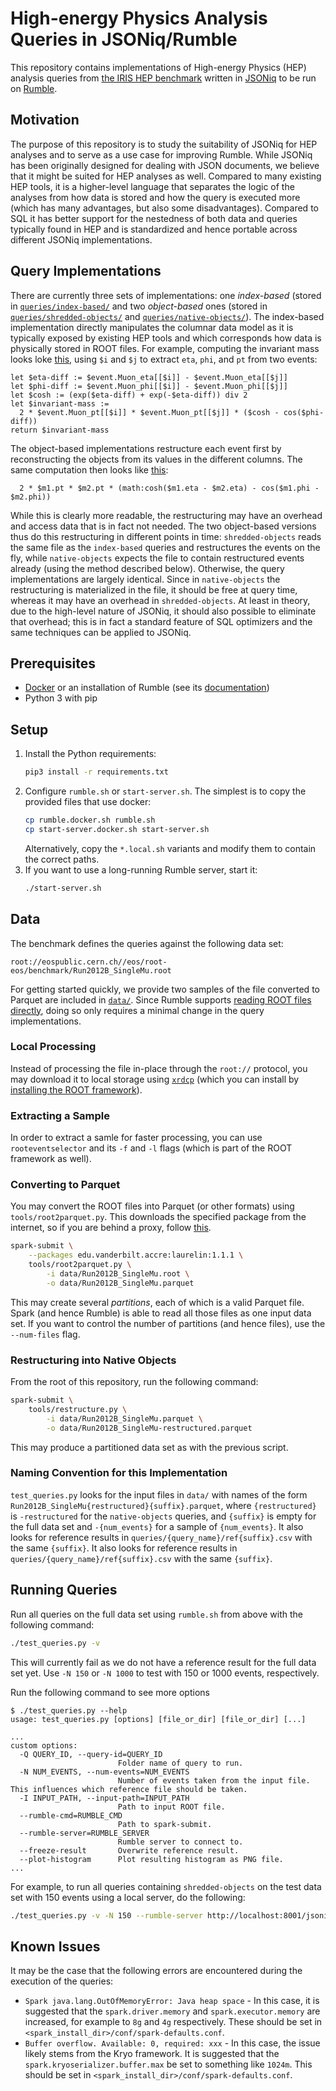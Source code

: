 # High-energy Physics Analysis Queries in JSONiq/Rumble

This repository contains implementations of High-energy Physics (HEP) analysis queries from [the IRIS HEP benchmark](https://github.com/iris-hep/adl-benchmarks-index) written in [JSONiq](https://www.jsoniq.org/) to be run on [Rumble](https://rumbledb.org).

## Motivation

The purpose of this repository is to study the suitability of JSONiq for HEP analyses and to serve as a use case for improving Rumble. While JSONiq has been originally designed for dealing with JSON documents, we believe that it might be suited for HEP analyses as well. Compared to many existing HEP tools, it is a higher-level language that separates the logic of the analyses from how data is stored and how the query is executed more (which has many advantages, but also some disadvantages). Compared to SQL it has better support for the nestedness of both data and queries typically found in HEP and is standardized and hence portable across different JSONiq implementations.

## Query Implementations

There are currently three sets of implementations: one *index-based* (stored in [`queries/index-based/`](queries/index-based/) and two *object-based* ones (stored in [`queries/shredded-objects/`](queries/shredded-objects/) and [`queries/native-objects/`](queries/native-objects/)). The index-based implementation directly manipulates the columnar data model as it is typically exposed by existing HEP tools and which corresponds how data is physically stored in ROOT files. For example, computing the invariant mass looks loke [this](queries/common/hep-i.jq), using `$i` and `$j` to extract `eta`, `phi`, and `pt` from two events:

```xquery
let $eta-diff := $event.Muon_eta[[$i]] - $event.Muon_eta[[$j]]
let $phi-diff := $event.Muon_phi[[$i]] - $event.Muon_phi[[$j]]
let $cosh := (exp($eta-diff) + exp(-$eta-diff)) div 2
let $invariant-mass :=
  2 * $event.Muon_pt[[$i]] * $event.Muon_pt[[$j]] * ($cosh - cos($phi-diff))
return $invariant-mass
```

The object-based implementations restructure each event first by reconstructing the objects from its values in the different columns. The same computation then looks like [this](queries/common/query.jq):

```xquery
  2 * $m1.pt * $m2.pt * (math:cosh($m1.eta - $m2.eta) - cos($m1.phi - $m2.phi))
```

While this is clearly more readable, the restructuring may have an overhead and access data that is in fact not needed. The two object-based versions thus do this restructuring in different points in time: `shredded-objects` reads the same file as the `index-based` queries and restructures the events on the fly, while `native-objects` expects the file to contain restructured events already (using the method described below). Otherwise, the query implementations are largely identical. Since in `native-objects` the restructuring is materialized in the file, it should be free at query time, whereas it may have an overhead in `shredded-objects`. At least in theory, due to the high-level nature of JSONiq, it should also possible to eliminate that overhead; this is in fact a standard feature of SQL optimizers and the same techniques can be applied to JSONiq.

## Prerequisites

* [Docker](https://docs.docker.com/engine/install/) or an installation of Rumble (see its [documentation](https://rumble.readthedocs.io/en/latest/Getting%20started/))
* Python 3 with pip

## Setup

1. Install the Python requirements:
   ```bash
   pip3 install -r requirements.txt
   ```
1. Configure `rumble.sh` or `start-server.sh`. The simplest is to copy the provided files that use docker:
   ```bash
   cp rumble.docker.sh rumble.sh
   cp start-server.docker.sh start-server.sh
   ```
   Alternatively, copy the `*.local.sh` variants and modify them to contain the correct paths.
1. If you want to use a long-running Rumble server, start it:
   ```bash
   ./start-server.sh
   ```

## Data

The benchmark defines the queries against the following data set:

```
root://eospublic.cern.ch//eos/root-eos/benchmark/Run2012B_SingleMu.root
```

For getting started quickly, we provide two samples of the file converted to Parquet are included in [`data/`](/data/). Since Rumble supports [reading ROOT files directly](https://rumble.readthedocs.io/en/latest/Input/#root), doing so only requires a minimal change in the query implementations.

### Local Processing

Instead of processing the file in-place through the `root://` protocol, you may download it to local storage using [`xrdcp`](https://linux.die.net/man/1/xrdcp) (which you can install by [installing the ROOT framework](https://root.cern/install/)).

### Extracting a Sample

In order to extract a samle for faster processing, you can use `rooteventselector` and its `-f` and `-l` flags (which is part of the ROOT framework as well).

### Converting to Parquet

You may convert the ROOT files into Parquet (or other formats) using `tools/root2parquet.py`. This downloads the specified package from the internet, so if you are behind a proxy, follow [this](https://stackoverflow.com/a/36676963).

```bash
spark-submit \
    --packages edu.vanderbilt.accre:laurelin:1.1.1 \
    tools/root2parquet.py \
        -i data/Run2012B_SingleMu.root \
        -o data/Run2012B_SingleMu.parquet
```

This may create several *partitions*, each of which is a valid Parquet file. Spark (and hence Rumble) is able to read all those files as one input data set. If you want to control the number of partitions (and hence files), use the `--num-files` flag.

### Restructuring into Native Objects

From the root of this repository, run the following command:

```bash
spark-submit \
    tools/restructure.py \
        -i data/Run2012B_SingleMu.parquet \
        -o data/Run2012B_SingleMu-restructured.parquet
```

This may produce a partitioned data set as with the previous script.

### Naming Convention for this Implementation

`test_queries.py` looks for the input files in `data/` with names of the form `Run2012B_SingleMu{restructured}{suffix}.parquet`, where `{restructured}` is `-restructured` for the `native-objects` queries, and `{suffix}` is empty for the full data set and `-{num_events}` for a sample of `{num_events}`. It also looks for reference results in `queries/{query_name}/ref{suffix}.csv` with the same `{suffix}`. It also looks for reference results in `queries/{query_name}/ref{suffix}.csv` with the same `{suffix}`.

## Running Queries

Run all queries on the full data set using `rumble.sh` from above with the following command:

```bash
./test_queries.py -v
```

This will currently fail as we do not have a reference result for the full data set yet. Use `-N 150` or `-N 1000` to test with 150 or 1000 events, respectively.

Run the following command to see more options

```
$ ./test_queries.py --help
usage: test_queries.py [options] [file_or_dir] [file_or_dir] [...]

...
custom options:
  -Q QUERY_ID, --query-id=QUERY_ID
                        Folder name of query to run.
  -N NUM_EVENTS, --num-events=NUM_EVENTS
                        Number of events taken from the input file. This influences which reference file should be taken.
  -I INPUT_PATH, --input-path=INPUT_PATH
                        Path to input ROOT file.
  --rumble-cmd=RUMBLE_CMD
                        Path to spark-submit.
  --rumble-server=RUMBLE_SERVER
                        Rumble server to connect to.
  --freeze-result       Overwrite reference result.
  --plot-histogram      Plot resulting histogram as PNG file.
...
```

For example, to run all queries containing `shredded-objects` on the test data set with 150 events using a local server, do the following:

```bash
./test_queries.py -v -N 150 --rumble-server http://localhost:8001/jsoniq -k shredded-objects
```

## Known Issues

It may be the case that the following errors are encountered during the execution of the queries:

* `Spark java.lang.OutOfMemoryError: Java heap space` - In this case, it is suggested that the `spark.driver.memory` and `spark.executor.memory` are increased, for example to `8g` and `4g` respectively. These should be set in `<spark_install_dir>/conf/spark-defaults.conf`. 
* `Buffer overflow. Available: 0, required: xxx` - In this case, the issue likely stems from the Kryo framework. It is suggested that the `spark.kryoserializer.buffer.max` be set to something like `1024m`. This should be set in `<spark_install_dir>/conf/spark-defaults.conf`. 
